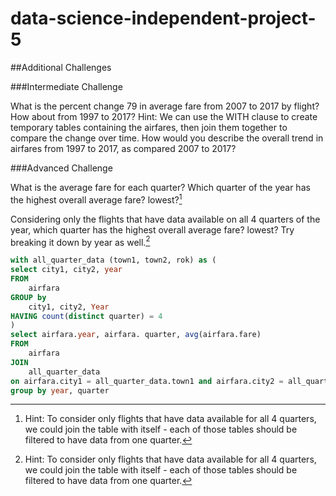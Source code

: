 # data-science-independent-project-5

##Additional Challenges

###Intermediate Challenge

What is the percent change 79 in average fare from 2007 to 2017 by flight? How about from 1997 to 2017?
Hint: We can use the WITH clause to create temporary tables containing the airfares, then join them together to compare the change over time.
How would you describe the overall trend in airfares from 1997 to 2017, as compared 2007 to 2017?

###Advanced Challenge

What is the average fare for each quarter? Which quarter of the year has the highest overall average fare? lowest?[^1]

Considering only the flights that have data available on all 4 quarters of the year, which quarter has the highest overall average fare? lowest? Try breaking it down by year as well.[^1]
[^1]: Hint: To consider only flights that have data available for all 4 quarters, we could join the table with itself - each of those tables should be filtered to have data from one quarter.

```sql 
with all_quarter_data (town1, town2, rok) as (
select city1, city2, year
FROM
	airfara
GROUP by
	city1, city2, Year
HAVING count(distinct quarter) = 4
)
select airfara.year, airfara. quarter, avg(airfara.fare)
FROM
	airfara
JOIN
	all_quarter_data
on airfara.city1 = all_quarter_data.town1 and airfara.city2 = all_quarter_data.town2 and airfara.Year = all_quarter_data.rok
group by year, quarter
```
